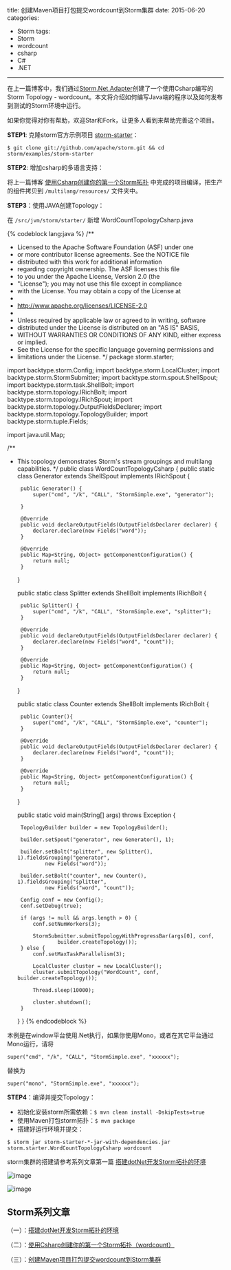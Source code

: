 title: 创建Maven项目打包提交wordcount到Storm集群
date: 2015-06-20
categories: 
- Storm
tags:
- Storm
- wordcount
- csharp
- C#
- .NET

---

 在上一篇博客中，我们通过[Storm.Net.Adapter](https://github.com/ziyunhx/storm-net-adapter "Storm.Net.Adapter")创建了一个使用Csharp编写的Storm Topology - wordcount。本文将介绍如何编写Java端的程序以及如何发布到测试的Storm环境中运行。

<!--more-->
 如果你觉得对你有帮助，欢迎Star和Fork，让更多人看到来帮助完善这个项目。

 **STEP1**: 克隆storm官方示例项目 [storm-starter](https://github.com/apache/storm/tree/master/examples/storm-starter)：
 
 ````
 $ git clone git://github.com/apache/storm.git && cd storm/examples/storm-starter
 ````
 
 **STEP2**: 增加csharp的多语言支持：
 
 将上一篇博客 [使用Csharp创建你的第一个Storm拓扑](http://blog.tnidea.com/you-first-csharp-storm-topology.html "使用Csharp创建你的第一个Storm拓扑") 中完成的项目编译，把生产的组件拷贝到 `/multilang/resources/` 文件夹中。
 
 **STEP3**：使用JAVA创建Topology：

 在 `/src/jvm/storm/starter/` 新增 WordCountTopologyCsharp.java

{% codeblock lang:java %}
/**
 * Licensed to the Apache Software Foundation (ASF) under one
 * or more contributor license agreements.  See the NOTICE file
 * distributed with this work for additional information
 * regarding copyright ownership.  The ASF licenses this file
 * to you under the Apache License, Version 2.0 (the
 * "License"); you may not use this file except in compliance
 * with the License.  You may obtain a copy of the License at
 *
 * http://www.apache.org/licenses/LICENSE-2.0
 *
 * Unless required by applicable law or agreed to in writing, software
 * distributed under the License is distributed on an "AS IS" BASIS,
 * WITHOUT WARRANTIES OR CONDITIONS OF ANY KIND, either express or implied.
 * See the License for the specific language governing permissions and
 * limitations under the License.
 */
package storm.starter;

import backtype.storm.Config;
import backtype.storm.LocalCluster;
import backtype.storm.StormSubmitter;
import backtype.storm.spout.ShellSpout;
import backtype.storm.task.ShellBolt;
import backtype.storm.topology.IRichBolt;
import backtype.storm.topology.IRichSpout;
import backtype.storm.topology.OutputFieldsDeclarer;
import backtype.storm.topology.TopologyBuilder;
import backtype.storm.tuple.Fields;

import java.util.Map;

/**
 * This topology demonstrates Storm's stream groupings and multilang capabilities.
 */
public class WordCountTopologyCsharp {
	public static class Generator extends ShellSpout implements IRichSpout {

		public Generator() {
			super("cmd", "/k", "CALL", "StormSimple.exe", "generator");
			
		}

		@Override
		public void declareOutputFields(OutputFieldsDeclarer declarer) {
			declarer.declare(new Fields("word"));
		}

		@Override
		public Map<String, Object> getComponentConfiguration() {
			return null;
		}
	}	
	
	public static class Splitter extends ShellBolt implements IRichBolt {

		public Splitter() {
			super("cmd", "/k", "CALL", "StormSimple.exe", "splitter");
		}

		@Override
		public void declareOutputFields(OutputFieldsDeclarer declarer) {
			declarer.declare(new Fields("word", "count"));
		}

		@Override
		public Map<String, Object> getComponentConfiguration() {
			return null;
		}
	}
	
	public static class Counter extends ShellBolt implements IRichBolt {
		
		public Counter(){
			super("cmd", "/k", "CALL", "StormSimple.exe", "counter");
		}
		
		@Override
		public void declareOutputFields(OutputFieldsDeclarer declarer) {
			declarer.declare(new Fields("word", "count"));
		}

		@Override
		public Map<String, Object> getComponentConfiguration() {
			return null;
		}
	}
	

	public static void main(String[] args) throws Exception {

		TopologyBuilder builder = new TopologyBuilder();

		builder.setSpout("generator", new Generator(), 1);

		builder.setBolt("splitter", new Splitter(), 1).fieldsGrouping("generator",
				new Fields("word"));
		
		builder.setBolt("counter", new Counter(), 1).fieldsGrouping("splitter",
				new Fields("word", "count"));

		Config conf = new Config();
		conf.setDebug(true);

		if (args != null && args.length > 0) {
			conf.setNumWorkers(3);

			StormSubmitter.submitTopologyWithProgressBar(args[0], conf,
					builder.createTopology());
		} else {
			conf.setMaxTaskParallelism(3);

			LocalCluster cluster = new LocalCluster();
			cluster.submitTopology("WordCount", conf, builder.createTopology());

			Thread.sleep(10000);

			cluster.shutdown();
		}
	}
}
{% endcodeblock %}

本例是在window平台使用.Net执行，如果你使用Mono，或者在其它平台通过Mono运行，请将 

`super("cmd", "/k", "CALL", "StormSimple.exe", "xxxxxx");` 

替换为 

`super("mono", "StormSimple.exe", "xxxxxx");` 


 **STEP4**：编译并提交Topology：
 
 - 初始化安装storm所需依赖：`$ mvn clean install -DskipTests=true`
 - 使用Maven打包storm拓扑：`$ mvn package`
 - 搭建好运行环境并提交：
 
 `$ storm jar storm-starter-*-jar-with-dependencies.jar storm.starter.WordCountTopologyCsharp wordcount`

 storm集群的搭建请参考系列文章第一篇 [搭建dotNet开发Storm拓扑的环境](http://blog.tnidea.com/deploy-storm-environment.html "搭建dotNet开发Storm拓扑的环境")
 
 ![image](http://blog.tnidea.com/media/image/storm-3-01.png)
 
 ![image](http://blog.tnidea.com/media/image/storm-3-02.png)
 

## Storm系列文章 ##

（一）：[搭建dotNet开发Storm拓扑的环境](http://blog.tnidea.com/deploy-storm-environment.html "搭建dotNet开发Storm拓扑的环境")

（二）：[使用Csharp创建你的第一个Storm拓扑（wordcount）](http://blog.tnidea.com/you-first-csharp-storm-topology.html "使用Csharp创建你的第一个Storm拓扑")

（三）：[创建Maven项目打包提交wordcount到Storm集群](http://blog.tnidea.com/deploy-wordcount-topology "创建Maven项目打包提交wordcount到Storm集群")

